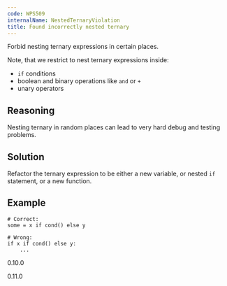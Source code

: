 ```yaml
---
code: WPS509
internalName: NestedTernaryViolation
title: Found incorrectly nested ternary
---
```


Forbid nesting ternary expressions in certain places.

Note, that we restrict to nest ternary expressions inside:

  - `if` conditions
  - boolean and binary operations like `and` or `+`
  - unary operators

<!-- end list -->

## Reasoning
Nesting ternary in random places can lead to very hard debug and
testing problems.

## Solution
Refactor the ternary expression to be either a new variable, or
nested `if` statement, or a new function.

## Example

    # Correct:
    some = x if cond() else y
    
    # Wrong:
    if x if cond() else y:
        ...

<div class="versionadded">

0.10.0

</div>

<div class="versionchanged">

0.11.0

</div>